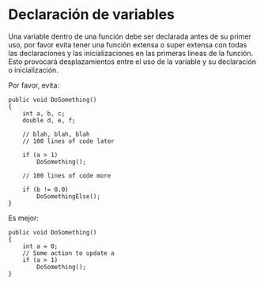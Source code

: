 # Declaración de variables

Una variable dentro de una función debe ser declarada antes de su primer uso, por favor evita tener una función extensa o super extensa con todas las declaraciones y las inicializaciones en las primeras líneas de la función. Esto provocará desplazamientos entre el uso de la variable y su declaración o inicialización.

Por favor, evita:

```
public void DoSomething()
{
    int a, b, c;
    double d, e, f;

    // blah, blah, blah
    // 100 lines of code later

    if (a > 1)
        DoSomething();

    // 100 lines of code more

    if (b != 0.0)   
        DoSomethingElse();
}
```

Es mejor:

```
public void DoSomething()
{
    int a = 0;
    // Some action to update a
    if (a > 1)
        DoSomething();
}
```
